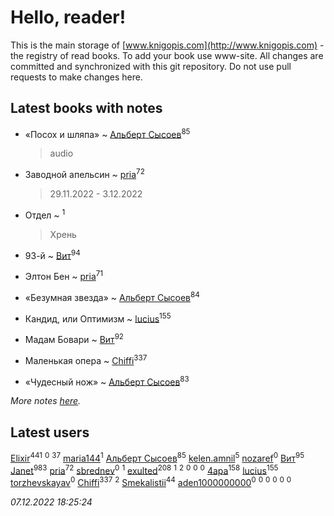 # Hello, reader!
This is the main storage of [www.knigopis.com](http://www.knigopis.com) - the registry of read books.
To add your book use www-site. All changes are committed and synchronized with this git repository.
Do not use pull requests to make changes here.


## Latest books with notes
* «Посох и шляпа» ~ [Альберт Сысоев](users/474/47446642-vkontakte)<sup>85</sup>
    > audio

* Заводной апельсин ~ [pria](users/128/128917939-vkontakte)<sup>72</sup>
    > 29.11.2022 - 3.12.2022

* Отдел ~ [](users/100/100447278595804083446-google)<sup>1</sup>
    > Хрень

* 93-й ~ [Вит](users/300/300273923-vkontakte)<sup>94</sup>

* Элтон Бен ~ [pria](users/128/128917939-vkontakte)<sup>71</sup>

* «Безумная звезда» ~ [Альберт Сысоев](users/474/47446642-vkontakte)<sup>84</sup>

* Кандид, или Оптимизм ~ [lucius](users/838/83820536-yandex)<sup>155</sup>

* Мадам Бовари ~ [Вит](users/300/300273923-vkontakte)<sup>92</sup>

* Маленькая опера ~ [Chiffi](users/105/105831994080785626680-google)<sup>337</sup>

* «Чудесный нож» ~ [Альберт Сысоев](users/474/47446642-vkontakte)<sup>83</sup>


_More notes [here](latest_books_with_notes.md)._


## Latest users
[Elixir](users/115/115826717712507836033-google)<sup>441</sup> 
[](users/105/105856312850094798390-google)<sup>0</sup> 
[](users/118/118248226132797004598-google)<sup>37</sup> 
[maria144](users/298/29830911-vkontakte)<sup>1</sup> 
[Альберт Сысоев](users/474/47446642-vkontakte)<sup>85</sup> 
[kelen.amnil](users/555/555255766-yandex)<sup>5</sup> 
[nozaref](users/360/360373228-vkontakte)<sup>0</sup> 
[Вит](users/300/300273923-vkontakte)<sup>95</sup> 
[Janet](users/108/108113656204404967440-google)<sup>983</sup> 
[pria](users/128/128917939-vkontakte)<sup>72</sup> 
[sbrednev](users/152/152568287-vkontakte)<sup>0</sup> 
[](users/100/100447278595804083446-google)<sup>1</sup> 
[exulted](users/100/100599204551896265722-google)<sup>208</sup> 
[](users/116/116931591025617696299-google)<sup>1</sup> 
[](users/106/106915386474260202605-google)<sup>2</sup> 
[](users/336/336022778-yandex)<sup>0</sup> 
[](users/105/105504786394629614265-google)<sup>0</sup> 
[](users/490/4902057994187718389-mailru)<sup>0</sup> 
[4apa](users/117/117392596378069249667-google)<sup>158</sup> 
[lucius](users/838/83820536-yandex)<sup>155</sup> 
[torzhevskayav](users/142/142711152-vkontakte)<sup>0</sup> 
[Chiffi](users/105/105831994080785626680-google)<sup>337</sup> 
[](users/187/1871117-yandex)<sup>2</sup> 
[Smekalistii](users/864/86487125-vkontakte)<sup>44</sup> 
[aden1000000000](users/185/18514627-yandex)<sup>0</sup> 
[](users/112/112929930635076578999-google)<sup>0</sup> 
[](users/115/115339911132983129941-google)<sup>0</sup> 
[](users/107/107887484373704297776-google)<sup>0</sup> 
[](users/107/107967543883596923419-google)<sup>0</sup> 
[](users/109/109363607816033953885-google)<sup>0</sup> 


_07.12.2022 18:25:24_
